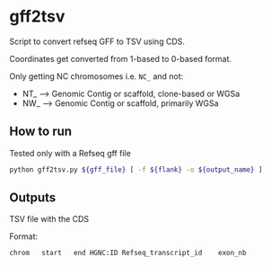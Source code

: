 # gff2tsv

Script to convert refseq GFF to TSV using CDS.

Coordinates get converted from 1-based to 0-based format.

Only getting NC chromosomes i.e. `NC_` and not:

- NT_ --> Genomic Contig or scaffold, clone-based or WGSa
- NW_ --> Genomic Contig or scaffold, primarily WGSa

## How to run

Tested only with a Refseq gff file

```bash
python gff2tsv.py ${gff_file} [ -f ${flank} -o ${output_name} ]
```

## Outputs

TSV file with the CDS

Format:

```tsv
chrom   start   end HGNC:ID Refseq_transcript_id    exon_nb
```
